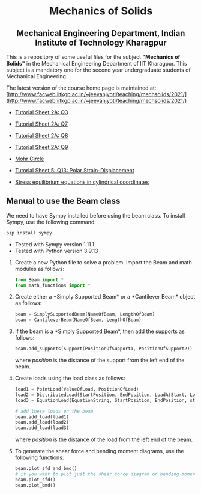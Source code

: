<h1 align="center"> Mechanics of Solids</h1>
<h2 align="center">Mechanical Engineering Department, Indian Institute of Technology Kharagpur</h2>



This is a repository of some useful files for the subject __"Mechanics of
Solids"__ in the Mechanical Engineering Department of IIT Kharagpur. This
subject is a mandatory one for the second year undergraduate students of
Mechanical Engineering. 

The latest version of the course home page is maintained at: [http://www.facweb.iitkgp.ac.in/~jeevanjyoti/teaching/mechsolids/2021/](http://www.facweb.iitkgp.ac.in/~jeevanjyoti/teaching/mechsolids/2021/)


* [Tutorial Sheet 2A: Q3](https://nbviewer.jupyter.org/github/jeevanjyoti4/mechsolids/blob/master/TS2A-Q3.ipynb)

* [Tutorial Sheet 2A: Q7](https://nbviewer.jupyter.org/github/jeevanjyoti4/mechsolids/blob/master/TS2A-Q7.ipynb)

* [Tutorial Sheet 2A: Q8](https://nbviewer.jupyter.org/github/jeevanjyoti4/mechsolids/blob/master/TS2A-Q8.ipynb)

* [Tutorial Sheet 2A: Q9](https://nbviewer.jupyter.org/github/jeevanjyoti4/mechsolids/blob/master/TS2A-Q9.ipynb)

* [Mohr Circle](https://nbviewer.jupyter.org/github/jeevanjyoti4/mechsolids/blob/master/Mohr_Circle.ipynb)

* [Tutorial Sheet 5: Q13: Polar Strain-Displacement](https://nbviewer.jupyter.org/github/jeevanjyoti4/mechsolids/blob/master/TS5-Q13_polar_strain-displ.ipynb)

* [Stress equilibrium equations in cylindrical coordinates](https://nbviewer.jupyter.org/github/jeevanjyoti4/mechsolids/blob/master/stress_eqb_cyl.ipynb)

<h2>  Manual to use the Beam class </h2>
We need to have Sympy installed before using the beam class. To install Sympy, use the following command:

```bash
pip install sympy
```

* Tested with Sympy version 1.11.1
* Tested with Python version 3.9.13
<ol>
<li> Create a new Python file to solve a problem. Import the Beam and math modules as follows:
  
```python
from Beam import *
from math_functions import *
```
</li>

<li> Create either a *Simply Supported Beam* or a *Cantilever Beam* object as follows:
  
```python
beam = SimplySupportedBeam(NameOfBeam, LengthOfBeam)
beam = CantileverBeam(NameOfBeam, LengthOfBeam)
```
</li>

<li> If the beam is a *Simply Supported Beam*, then add the supports as follows:
  
```python
beam.add_supports(Support(PositionOfSupport1, PositionOfSupport2))
```
where *position* is the distance of the support from the left end of the beam.
</li>

<li> Create loads using the load class as follows:
  
```python
load1 = PointLoad(ValueOfLoad, PositionOfLoad)
load2 = DistributedLoad(StartPosition, EndPosition, LoadAtStart, LoadAtEnd)
load3 = EquationLoad(EquationString, StartPosition, EndPosition, startLoad(=0), endLoad(optional))

# add these loads on the beam
beam.add_load(load1)
beam.add_load(load2)
beam.add_load(load3)
```
where *position* is the distance of the load from the left end of the beam.
</li>

<li> To generate the shear force and bending moment diagrams, use the following functions:
  
```python
beam.plot_sfd_and_bmd()
# if you want to plot just the shear force diagram or bending moment diagram, use the following functions:
beam.plot_sfd()
beam.plot_bmd()
```
</li>
</ol>